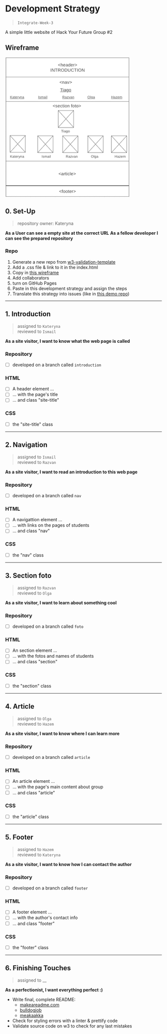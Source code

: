 # Development Strategy

> `Integrate-Week-3`

A simple little website of Hack Your Future Group #2

## Wireframe

![wireframe](images/wireframe.png)

## 0. Set-Up

> repository owner: Kateryna 

__As a User can see a empty site at the correct URL__
__As a fellow developer I can see the prepared repository__

### Repo

1. Generate a new repo from [w3-validation-template](https://github.com/hackyourfuturebelgium/w3-validation-template)
2. Add a .css file & link to it in the index.html
3. Copy in [this wireframe](./wireframe.png)
4. Add collaborators
5. turn on GitHub Pages
6. Paste in this development strategy and assign the steps
7. Translate this strategy into issues (like in [this demo repo](https://github.com/hackyourfuturebelgium/from-strategy-to-issues))

---

## 1. Introduction

> assigned to `Kateryna`  
> reviewed to `Ismail`

__As a site visitor, I want to know what the web page is called__

### Repository

- [ ] developed on a branch called `introduction`

### HTML

- [ ] A header element ...
- [ ] ... with the page's title
- [ ] ... and class "site-title"

### CSS

- [ ] the "site-title" class

---

## 2.  Navigation

> assigned to `Ismail`  
> reviewed to `Razvan`

__As a site visitor, I want to read an introduction to this web page__

### Repository

- [ ] developed on a branch called `nav`

### HTML

- [ ] A navigattion element ...
- [ ] ... with links on the pages of students
- [ ] ... and class "nav"

### CSS

- [ ] the "nav" class

---

## 3. Section foto

> assigned to `Razvan`  
> reviewed to `Olga`

__As a site visitor, I want to learn about something cool__

### Repository

- [ ] developed on a branch called `foto`

### HTML

- [ ] An section element ...
- [ ] ... with the fotos and names of students
- [ ] ... and class "section"

### CSS

- [ ] the "section" class

---

## 4. Article

> assigned to `Olga`  
> reviewed to `Hazem`

__As a site visitor, I want to know where I can learn more__

### Repository

- [ ] developed on a branch called `article`

### HTML

- [ ] An article element ...
- [ ] ... with the page's main content about group
- [ ] ... and class "article"

### CSS

- [ ] the "article" class

---

## 5. Footer

> assigned to `Hazem`  
> reviewed to `Kateryna`

__As a site visitor, I want to know how I can contact the author__

### Repository

- [ ] developed on a branch called `footer`

### HTML

- [ ] A footer element ...
- [ ] ... with the author's contact info
- [ ] ... and class "footer"

### CSS

- [ ] the "footer" class

---

## 6. Finishing Touches

> assigned to __

__As a perfectionist, I want everything perfect :)__

- Write final, complete README:
  - [makeareadme.com](https://www.makeareadme.com/)
  - [bulldogjob](https://bulldogjob.com/news/449-how-to-write-a-good-readme-for-your-github-project)
  - [meakaakka](https://medium.com/@meakaakka/a-beginners-guide-to-writing-a-kickass-readme-7ac01da88ab3)
- Check for styling errors with a linter & prettify code
- Validate source code on w3 to check for any last mistakes
